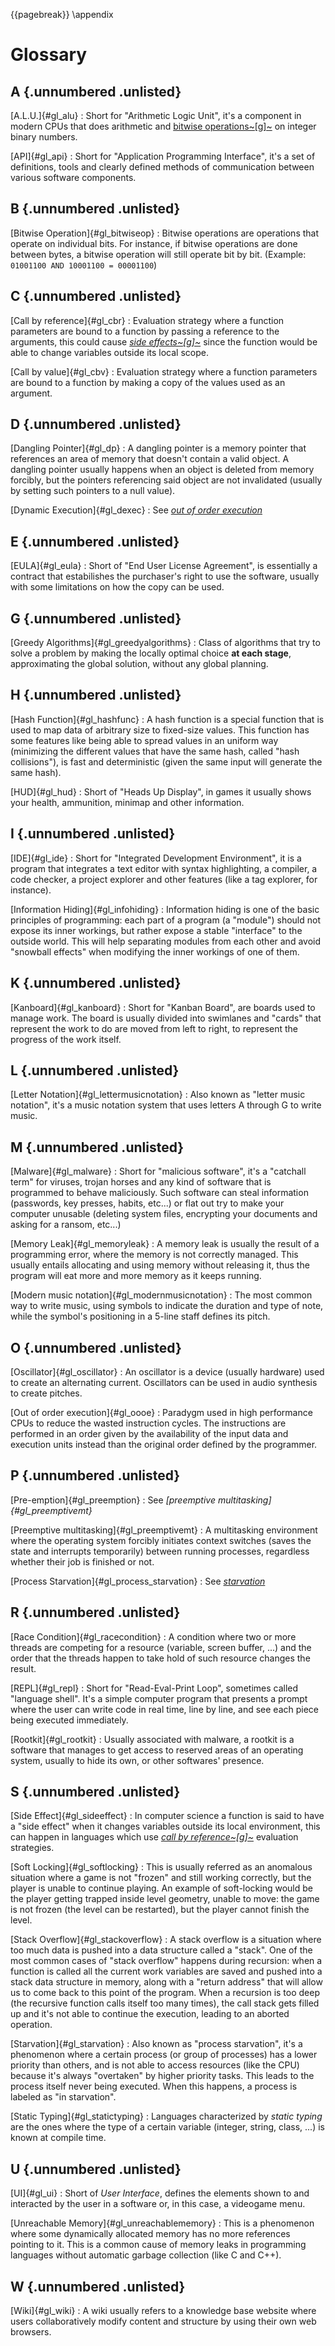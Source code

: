 {{pagebreak}}
\appendix

Glossary
========

A {.unnumbered .unlisted}
-----

[A.L.U.]{#gl_alu}
: Short for "Arithmetic Logic Unit", it's a component in modern CPUs that does arithmetic and [bitwise operations~\[g\]~](#gl_bitwiseop) on integer binary numbers.

[API]{#gl_api}
: Short for "Application Programming Interface", it's a set of definitions, tools and clearly defined methods of communication between various software components.

B {.unnumbered .unlisted}
-----

[Bitwise Operation]{#gl_bitwiseop}
: Bitwise operations are operations that operate on individual bits. For instance, if bitwise operations are done between bytes, a bitwise operation will still operate bit by bit. (Example: `01001100 AND 10001100 = 00001100`)

C {.unnumbered .unlisted}
-----

[Call by reference]{#gl_cbr}
: Evaluation strategy where a function parameters are bound to a function by passing a reference to the arguments, this could cause *[side effects~\[g\]~](#gl_sideeffect)* since the function would be able to change variables outside its local scope.

[Call by value]{#gl_cbv}
: Evaluation strategy where a function parameters are bound to a function by making a copy of the values used as an argument.


D {.unnumbered .unlisted}
-----

[Dangling Pointer]{#gl_dp}
: A dangling pointer is a memory pointer that references an area of memory that doesn't contain a valid object. A dangling pointer usually happens when an object is deleted from memory forcibly, but the pointers referencing said object are not invalidated (usually by setting such pointers to a null value).

[Dynamic Execution]{#gl_dexec}
: See *[out of order execution](#gl_oooe)*

E {.unnumbered .unlisted}
-----

[EULA]{#gl_eula}
: Short of "End User License Agreement", is essentially a contract that estabilishes the purchaser's right to use the software, usually with some limitations on how the copy can be used.

G {.unnumbered .unlisted}
-----

[Greedy Algorithms]{#gl_greedyalgorithms}
: Class of algorithms that try to solve a problem by making the locally optimal choice **at each stage**, approximating the global solution, without any global planning.

H {.unnumbered .unlisted}
-----

[Hash Function]{#gl_hashfunc}
: A hash function is a special function that is used to map data of arbitrary size to fixed-size values. This function has some features like being able to spread values in an uniform way (minimizing the different values that have the same hash, called "hash collisions"), is fast and deterministic (given the same input will generate the same hash).

[HUD]{#gl_hud}
: Short of "Heads Up Display", in games it usually shows your health, ammunition, minimap and other information.

I {.unnumbered .unlisted}
-----

[IDE]{#gl_ide}
: Short for "Integrated Development Environment", it is a program that integrates a text editor with syntax highlighting, a compiler, a code checker, a project explorer and other features (like a tag explorer, for instance).

[Information Hiding]{#gl_infohiding}
: Information hiding is one of the basic principles of programming: each part of a program (a "module") should not expose its inner workings, but rather expose a stable "interface" to the outside world. This will help separating modules from each other and avoid "snowball effects" when modifying the inner workings of one of them.

K {.unnumbered .unlisted}
-----

[Kanboard]{#gl_kanboard}
: Short for "Kanban Board", are boards used to manage work. The board is usually divided into swimlanes and "cards" that represent the work to do are moved from left to right, to represent the progress of the work itself.

L {.unnumbered .unlisted}
-----

[Letter Notation]{#gl_lettermusicnotation}
: Also known as "letter music notation", it's a music notation system that uses letters A through G to write music.

M {.unnumbered .unlisted}
-----

[Malware]{#gl_malware}
: Short for "malicious software", it's a "catchall term" for viruses, trojan horses and any kind of software that is programmed to behave maliciously. Such software can steal information (passwords, key presses, habits, etc...) or flat out try to make your computer unusable (deleting system files, encrypting your documents and asking for a ransom, etc...)

[Memory Leak]{#gl_memoryleak}
: A memory leak is usually the result of a programming error, where the memory is not correctly managed. This usually entails allocating and using memory without releasing it, thus the program will eat more and more memory as it keeps running.

[Modern music notation]{#gl_modernmusicnotation}
: The most common way to write music, using symbols to indicate the duration and type of note, while the symbol's positioning in a 5-line staff defines its pitch.

O {.unnumbered .unlisted}
-----

[Oscillator]{#gl_oscillator}
: An oscillator is a device (usually hardware) used to create an alternating current. Oscillators can be used in audio synthesis to create pitches.

[Out of order execution]{#gl_oooe}
: Paradygm used in high performance CPUs to reduce the wasted instruction cycles. The instructions are performed in an order given by the availability of the input data and execution units instead than the original order defined by the programmer.

P {.unnumbered .unlisted}
-----

[Pre-emption]{#gl_preemption}
: See *[preemptive multitasking]{#gl_preemptivemt}*


[Preemptive multitasking]{#gl_preemptivemt}
: A multitasking environment where the operating system forcibly initiates context switches (saves the state and interrupts temporarily) between running processes, regardless whether their job is finished or not.

[Process Starvation]{#gl_process_starvation}
: See *[starvation](#gl_starvation)*


R {.unnumbered .unlisted}
-----

[Race Condition]{#gl_racecondition}
: A condition where two or more threads are competing for a resource (variable, screen buffer, ...) and the order that the threads happen to take hold of such resource changes the result.

[REPL]{#gl_repl}
: Short for "Read-Eval-Print Loop", sometimes called "language shell". It's a simple computer program that presents a prompt where the user can write code in real time, line by line, and see each piece being executed immediately.

[Rootkit]{#gl_rootkit}
: Usually associated with malware, a rootkit is a software that manages to get access to reserved areas of an operating system, usually to hide its own, or other softwares' presence.

S {.unnumbered .unlisted}
-----

[Side Effect]{#gl_sideeffect}
: In computer science a function is said to have a "side effect" when it changes variables outside its local environment, this can happen in languages which use *[call by reference~\[g\]~](#gl_cbr)* evaluation strategies.

[Soft Locking]{#gl_softlocking}
: This is usually referred as an anomalous situation where a game is not "frozen" and still working correctly, but the player is unable to continue playing. An example of soft-locking would be the player getting trapped inside level geometry, unable to move: the game is not frozen (the level can be restarted), but the player cannot finish the level.

[Stack Overflow]{#gl_stackoverflow}
: A stack overflow is a situation where too much data is pushed into a data structure called a "stack". One of the most common cases of "stack overflow" happens during recursion: when a function is called all the current work variables are saved and pushed into a stack data structure in memory, along with a "return address" that will allow us to come back to this point of the program. When a recursion is too deep (the recursive function calls itself too many times), the call stack gets filled up and it's not able to continue the execution, leading to an aborted operation.

[Starvation]{#gl_starvation}
: Also known as "process starvation", it's a phenomenon where a certain process (or group of processes) has a lower priority than others, and is not able to access resources (like the CPU) because it's always "overtaken" by higher priority tasks. This leads to the process itself never being executed. When this happens, a process is labeled as "in starvation".

[Static Typing]{#gl_statictyping}
: Languages characterized by *static typing* are the ones where the type of a certain variable (integer, string, class, ...) is known at compile time.

U {.unnumbered .unlisted}
-----

[UI]{#gl_ui}
: Short of *User Interface*, defines the elements shown to and interacted by the user in a software or, in this case, a videogame menu.

[Unreachable Memory]{#gl_unreachablememory}
: This is a phenomenon where some dynamically allocated memory has no more references pointing to it. This is a common cause of memory leaks in programming languages without automatic garbage collection (like C and C++).

W {.unnumbered .unlisted}
-----

[Wiki]{#gl_wiki}
: A wiki usually refers to a knowledge base website where users collaboratively modify content and structure by using their own web browsers.
